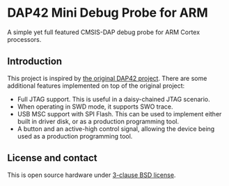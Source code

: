 # DAP42 Mini Debug Probe for ARM

A simple yet full featured CMSIS-DAP debug probe for ARM Cortex processors.

## Introduction

This project is inspired by [the original DAP42 project][DAP42]. There are some
additional features implemented on top of the original project:

*   Full JTAG support. This is useful in a daisy-chained JTAG scenario.
*   When operating in SWD mode, it supports SWO trace.
*   USB MSC support with SPI Flash. This can be used to implement either built
    in driver disk, or as a production programming tool.
*   A button and an active-high control signal, allowing the device being used
    as a production programming tool.

## License and contact

This is open source hardware under [3-clause BSD license][3BSDL].

[DAP42]: https://github.com/devanlai/dap42
[3BSDL]: LICENSE.md

